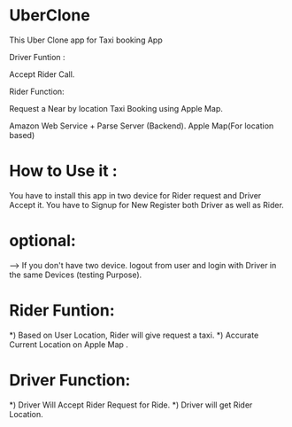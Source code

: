 # UberClone
This Uber Clone app for Taxi booking App

Driver Funtion : 

Accept Rider Call.

Rider Function:
 
Request a Near by location Taxi Booking using Apple Map.

Amazon Web Service + Parse Server (Backend).
Apple Map(For location based)

# How to Use it :

You have to install this app in two device for Rider request and Driver Accept it.
You have to Signup for New Register both Driver as well as Rider.

# optional:

--> If you don't have two device. logout from user and login with Driver in the same Devices (testing Purpose). 

# Rider Funtion:

  *) Based on User Location, Rider will give request a taxi.
  *) Accurate Current Location on Apple Map .
  
# Driver Function:

   *) Driver Will Accept Rider Request for Ride.
   *) Driver will get Rider Location.
